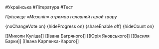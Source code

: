 #Українська #Література #Тест

*Прізвище «Мазєнін» отримав головний герой твору*

{noChangeVote on}
{hideProgress on}
{shareEnable off}
{hideCount on}

[[Миколи Куліша]]
[[Івана Багряного]]
[[Юрія Яновського]]
[[Василя Барки]]
[[Івана Карпенка-Карого]]
